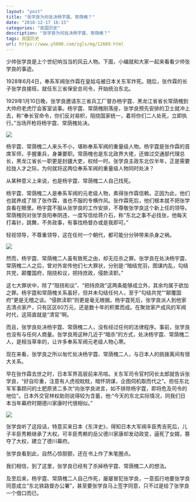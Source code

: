 ```yaml
---
layout: "post"
title: "张学良为何处决杨宇霆、常荫槐？"
date: "2018-12-17 16:15"
categories: "民国历史"
description: "张学良为何处决杨宇霆、常荫槐？"
tags: 民国历史
url: https://www.y5000.com/zgls/mg/12689.html
---
```






少帅张学良是上个世纪响当当的风云人物。下面，小编就和大家一起来看看少帅张学良的事迹。

1928年6月4日，奉系军阀张作霖在皇姑屯被日本关东军炸死。随后，张作霖的长子张学良接班，就任东三省保安总司令，开始统治东北。

1929年1月10日晚，张学良邀请东三省兵工厂督办杨宇霆、黑龙江省省长常荫槐到大帅府老虎厅会客室谈事。杨宇霆、常荫槐刚落座，张学良预先安排的卫士就冲上去，称“奉长官命令，你们反对易帜，阻挠国家统一，着将你们二人处死，立即执行。”当场开枪将杨宇霆、常荫槐处决。

![](https://img.y5000.com/uploads/allimg/170208/1341314603-0.jpg)

杨宇霆、常荫槐二人来头不小，堪称奉系军阀的重量级人物。杨宇霆是张作霖的首席军师，手握重兵，身兼要职。常荫槐也是东北政界大佬，还做过交通部代理总长，黑龙江省长一职更是封疆大吏，权倾一时。张学良主政东北仅半年，正是需要拉拢人才之际，为何就将这两位奉系军阀的重量级人物同时处决？

从某种意义上来说，也是杨宇霆、常荫槐二人自己找死。

杨宇霆、常荫槐二人是奉系军阀的元老级人物，素得张作霖信赖。正因为此，他们也就养成了除了张作霖，谁也不服的专横作风。张作霖死后，他们根本就不把张学良看在眼里。杨宇霆不服从张学良的工作安排，不尊敬张学良这个新上任的领导。常荫槐则对张学良阳奉阴违，一度写信给蒋介石，称“东北之事不必找张，他每天打毒针，跳舞，不务政事，有事找杨督办或是我即可。”

轻视领导，不尊重领导，这在任何一个朝代，都可能分分钟带来杀身之祸。

![](https://img.y5000.com/uploads/allimg/170208/134131AN-1.jpg)

然而，杨宇霆、常荫槐二人虽有致死之由，却无应杀之罪。张学良在处决杨宇霆、常荫槐二人之后，曾对外宣传他们七大罪状，分别是:“暗结党羽，图谋内乱，勾结共党，颠覆国府，阻挠和议，把持庶政，侵款渎职。”

这七大罪状中，除了“阻挠和议”、“把持庶政”这两条能够成立外，其余均属于欲加之罪。杨宇霆和常荫槐关系虽好，但并未勾结任何人，至于“勾结共党”“颠覆国府”更是无稽之谈。“侵款渎职”则更是毫无根据。杨宇霆死后，张学良派人到他家去清点家产，只有区区60万元，还是数十年的积累而成。在聚敛家产成风的军阀时代，这简直就是“清官”啊。

而且，张学良处决杨宇霆、常荫槐二人，没有经过任何的法律程序。事前，张学良也没有与任何人商量。张学良用这种几近于“暗杀”的方式，处决杨宇霆、常荫槐二人，是相当草率的，让许多奉系军阀元老级人物心寒。

现在来看，张学良之所以匆忙处决杨宇霆、常荫槐二人，与日本人的挑拨离间有很大关系。

早在张作霖去世之时，日本军界高层前来吊唁。关东军司令官村冈长太郎就告诉张学良，“好自珍重，注意有人虎视眈眈，暗怀阴谋，企图伺机取而代之”。担任东北军军事顾问的土肥原贤二多次“向张学良进言，如不排除杨宇霆，即将危及司令的地位”。日本外交官林权助则说得较为含蓄，他:“今天的东北实际情况，同我们日本当年幕府时期德川家康时代很相似。”

![](https://img.y5000.com/uploads/allimg/170208/1341315X0-2.jpg)

张学良听了这段话，特意买来日本《东洋史》，得知日本大军阀丰臣秀吉死后，儿子丰臣秀赖继承了大权。可丰臣秀赖的岳父德川家康却发动政变，逼死了女婿，篡夺了大权，建立了德川幕府。

张学良看到此，自然心惊胆颤，还在书上作了朱笔圈点。

我们相信，到了这里，张学良已经有了杀掉杨宇霆、常荫槐二人的想法。

及至后来，杨宇霆、常荫槐二人自己作死，屡屡冒犯张学良，一意孤行地要张学良同意成立“东北铁路督办公署”，甚至要张学良马上签字同意，只不过是给了张学良一个借口而已。
